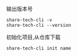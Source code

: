 输出版本号
```
share-tech-cli -v
share-tech-cli --version

```

初始化项目,从仓库下载
```
share-tech-cli init name

```
